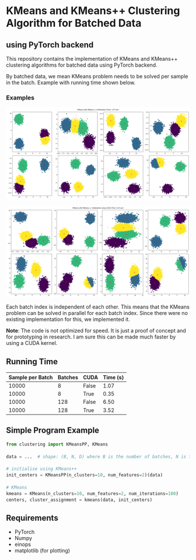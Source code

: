 # KMeans and KMeans++ Clustering Algorithm for Batched Data

## using PyTorch backend

This repository contains the implementation of KMeans and KMeans++ clustering algorithms for batched data using PyTorch
backend.

By batched data, we mean KMeans problem needs to be solved per sample in the batch. Example with running time shown
below.

### Examples

![KMeans with PyTorch but not CUDA enabled](./resources/cuda=False_sample-per-batch=10000_batches=8.png)

![KMeans with PyTorch and CUDA enabled](./resources/cuda=True_sample-per-batch=10000_batches=8.png)

Each batch index is independent of each other. This means that the KMeans problem can be solved in parallel
for each batch index. Since there were no existing implementation for this, we implemented it.

**Note**: The code is not optimized for speed. It is just a proof of concept and for prototyping in research. I am sure
this can be made much faster by using a CUDA kernel.

## Running Time

| Sample per Batch | Batches | CUDA  | Time (s) |
|------------------|---------|-------|----------|
| 10000            | 8       | False | 1.07     |
| 10000            | 8       | True  | 0.35     |
| 10000            | 128     | False | 6.50     |
| 10000            | 128     | True  | 3.52     |

## Simple Program Example

```python
from clustering import KMeansPP, KMeans

data = ...  # shape: (B, N, D) where B is the number of batches, N is the number of samples per batch, D is the dimension

# initialise using KMeans++
init_centers = KMeansPP(n_clusters=10, num_features=2)(data)

# KMeans
kmeans = KMeans(n_clusters=10, num_features=2, num_iterations=100)
centers, cluster_assignment = kmeans(data, init_centers)
```

## Requirements

- PyTorch
- Numpy
- einops
- matplotlib (for plotting)

